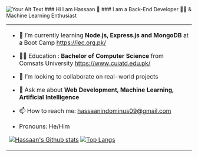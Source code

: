 <img src="https://media.giphy.com/media/qgQUggAC3Pfv687qPC/giphy.gif" alt="Your Alt Text">  
### Hi I am Hassaan 👋
### I am a Back-End Developer 👨‍💻 & Machine Learning Enthusiast 

<!--
**hassaan09/hassaan09** is a ✨ _special_ ✨ repository because its `README.md` (this file) appears on your GitHub profile.
![Purple Modern Gaming Youtube Banner](https://github.com/hassaan09/hassaan09/assets/82286003/fca58fd8-30f4-4e5e-88ae-2b94af969409)
  </td>
    <td align="right" width="40%" >
     
    </td>
  </tr>
</table>
-->



 <table >
  <tr >
    <td align="left" width="60%" >  
     
 - 🌱 I’m currently learning **Node.js, Express.js and MongoDB** at a Boot Camp https://iec.org.pk/  
  
- 👨‍🎓 Education : **Bachelor of Computer Science** from Comsats University https://www.cuiatd.edu.pk/
  
- 👯 I’m looking to collaborate on real-world projects
 
- 💬 Ask me about  **Web Development, Machine Learning, Artificial Intelligence**
 
- 📫 How to reach me: hassaanindominus09@gmail.com
 
-  Pronouns: He/Him
  

[![Hassaan's Github stats](https://github-readme-stats.vercel.app/api?username=hassaan09)](https://github.com/anuraghazra/github-readme-stats)
[![Top Langs](https://github-readme-stats.vercel.app/api/top-langs/?username=hassaan09&layout=donut&langs_count=10)](https://github.com/anuraghazra/github-readme-stats)

